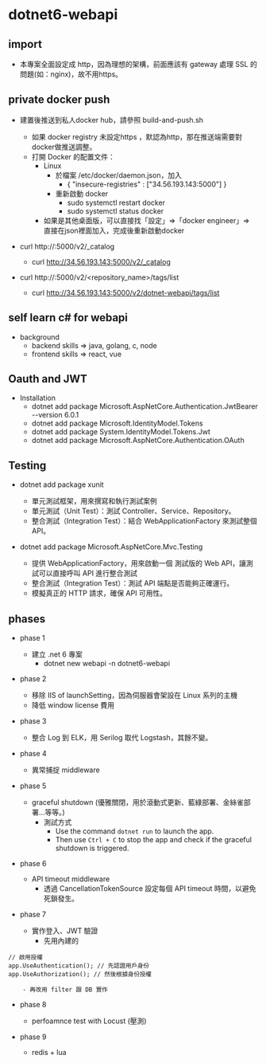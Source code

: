 # dotnet6-webapi

## import

- 本專案全面設定成 http，因為理想的架構，前面應該有 gateway 處理 SSL 的問題(如：nginx)，故不用https。

## private docker push

- 建置後推送到私人docker hub，請參照 build-and-push.sh 
    - 如果 docker registry 未設定https ，默認為http，那在推送端需要對docker做推送調整。
    - 打開 Docker 的配置文件：
        - Linux
            - 於檔案 /etc/docker/daemon.json，加入
                - { "insecure-registries" : ["34.56.193.143:5000"] }
            - 重新啟動 docker
                - sudo systemctl restart docker
                - sudo systemctl status docker
        - 如果是其他桌面版，可以直接找「設定」=>「docker engineer」=> 直接在json裡面加入，完成後重新啟動docker

- curl http://<your-gcp-vm-ip>:5000/v2/_catalog
    - curl http://34.56.193.143:5000/v2/_catalog

- curl http://<your-gcp-vm-ip>:5000/v2/<repository_name>/tags/list
    - curl http://34.56.193.143:5000/v2/dotnet-webapi/tags/list

## self learn c# for webapi

- background
    - backend skills => java, golang, c, node
    - frontend skills => react, vue

## Oauth and JWT

- Installation
    - dotnet add package Microsoft.AspNetCore.Authentication.JwtBearer --version 6.0.1
    - dotnet add package Microsoft.IdentityModel.Tokens
    - dotnet add package System.IdentityModel.Tokens.Jwt
    - dotnet add package Microsoft.AspNetCore.Authentication.OAuth

## Testing 

- dotnet add package xunit
    - 單元測試框架，用來撰寫和執行測試案例
    - 單元測試（Unit Test）：測試 Controller、Service、Repository。
    - 整合測試（Integration Test）：結合 WebApplicationFactory 來測試整個 API。

- dotnet add package Microsoft.AspNetCore.Mvc.Testing
    - 提供 WebApplicationFactory<T>，用來啟動一個 測試版的 Web API，讓測試可以直接呼叫 API 進行整合測試
    - 整合測試（Integration Test）：測試 API 端點是否能夠正確運行。
    - 模擬真正的 HTTP 請求，確保 API 可用性。


## phases

- phase 1
    - 建立 .net 6 專案
        - dotnet new webapi -n dotnet6-webapi 

- phase 2
    - 移除 IIS of launchSetting，因為伺服器會架設在 Linux 系列的主機
    - 降低 window license 費用

- phase 3
    - 整合 Log 到 ELK，用 Serilog 取代 Logstash，其餘不變。

- phase 4
    - 異常捕捉 middleware

- phase 5
    - graceful shutdown (優雅關閉，用於滾動式更新、藍綠部署、金絲雀部署...等等。)
        - 測試方式
            - Use the command `dotnet run` to launch the app.
            - Then use `Ctrl + C` to stop the app and check if the graceful shutdown is triggered.

- phase 6
    - API timeout middleware
        - 透過 CancellationTokenSource 設定每個 API timeout 時間，以避免死鎖發生。

- phase 7
    - 實作登入、JWT 驗證
        - 先用內建的
```
// 啟用授權
app.UseAuthentication(); // 先認證用戶身份
app.UseAuthorization(); // 然後根據身份授權
```
        - 再改用 filter 跟 DB 實作

- phase 8
    - perfoamnce test with Locust (壓測)

- phase 9
    - redis + lua 
